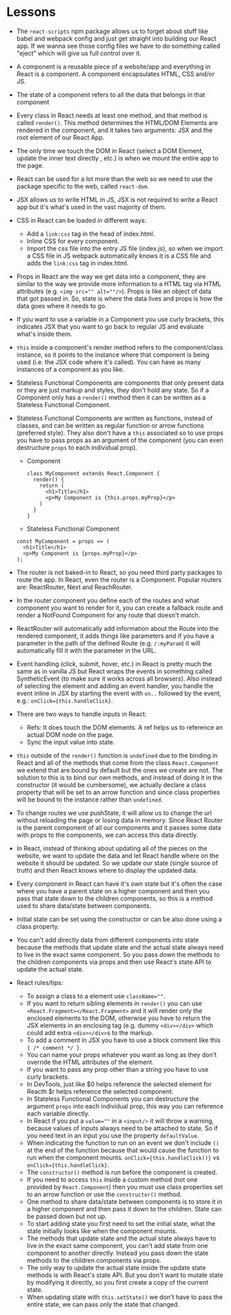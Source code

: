 # Lessons

- The `react-scripts` npm package allows us to forget about stuff like babel and webpack config and just get straight into building our React app. If we wanna see those config files we have to do something called "eject" which will give us full control over it.

- A component is a reusable piece of a website/app and everything in React is a component. A component encapsulates HTML, CSS and/or JS.

- The state of a component refers to all the data that belongs in that component

- Every class in React needs at least one method, and that method is called `render()`. This method determines the HTML/DOM Elements are rendered in the component, and it takes two arguments: JSX and the root element of our React App.

- The only time we touch the DOM in React (select a DOM Element, update the inner text directly , etc.) is when we mount the entire app to the page.

- React can be used for a lot more than the web so we need to use the package specific to the web, called `react-dom`.

- JSX allows us to write HTML in JS, JSX is not required to write a React app but it's what's used in the vast majority of them.

- CSS in React can be loaded in different ways:

  - Add a `link:css` tag in the head of index.html.
  - Inline CSS for every component.
  - Import the css file into the entry JS file (index.js), so when we import a CSS file in JS webpack automatically knows it is a CSS file and adds the `link:css` tag in index.html.

- Props in React are the way we get data into a component, they are similar to the way we provide more information to a HTML tag via HTML attributes (e.g. `<img src="" alt=""/>`). Props is like an object of data that got passed in. So, state is where the data lives and props is how the data goes where it needs to go.

- If you want to use a variable in a Component you use curly brackets, this indicates JSX that you want to go back to regular JS and evaluate what's inside them.

- `this` inside a component's render method refers to the component/class instance, so it points to the instance where that component is being used (i.e. the JSX code where it's called). You can have as many instances of a component as you like.

- Stateless Functional Components are components that only present data or they are just markup and styles, they don't hold any state. So if a Component only has a `render()` method then it can be written as a Stateless Functional Component.

- Stateless Functional Components are written as functions, instead of classes, and can be written as regular function or arrow functions (preferred style). They also don't have a `this` associated so to use props you have to pass props as an argument of the component (you can even destructure `props` to each individual prop).

  - Component

    ```JS
    class MyComponent extends React.Component {
      render() {
        return (
          <h1>Title</h1>
          <p>My Component is {this.props.myProp}</p>
        )
      }
    }
    ```

  - Stateless Functional Component

  ```JS
  const MyComponent = props => (
    <h1>Title</h1>
    <p>My Component is {props.myProp}</p>
  );
  ```

- The router is not baked-in to React, so you need third party packages to route the app. In React, even the router is a Component. Popular routers are: ReactRouter, Next and ReachRouter.

- In the router component you define each of the routes and what component you want to render for it, you can create a fallback route and render a NotFound Component for any route that doesn't match.

- ReactRouter will automatically add information about the Route into the rendered component, it adds things like parameters and if you have a parameter in the path of the defined Route (e.g. `/:myParam`) it will automatically fill it with the parameter in the URL.

- Event handling (click, submit, hover, etc.) in React is pretty much the same as in vanilla JS but React wraps the events in something called SyntheticEvent (to make sure it works across all browsers). Also instead of selecting the element and adding an event handler, you handle the event inline in JSX by starting the event with `on..` followed by the event, e.g.: `onClick={this.handleClick}`.

- There are two ways to handle inputs in React:

  - Refs: It does touch the DOM elements. A ref helps us to reference an actual DOM node on the page.
  - Sync the input value into state.

- `this` outside of the `render()` function is `undefined` due to the binding in React and all of the methods that come from the class `React.Component` we extend that are bound by default but the ones we create are not. The solution to this is to bind our own methods, and instead of doing it in the constructor (it would be cumbersome), we actually declare a class property that will be set to an arrow function and since class properties will be bound to the instance rather than `undefined`.

- To change routes we use pushState, it will allow us to change the url without reloading the page or losing data in memory. Since React Router is the parent component of all our components and it passes some data with props to the components, we can access this data directly.

- In React, instead of thinking about updating all of the pieces on the website, we want to update the data and let React handle where on the website it should be updated. So we update our state (single source of truth) and then React knows where to display the updated data.

- Every component in React can have it's own state but it's often the case where you have a parent state on a higher component and then you pass that state down to the children components, so this is a method used to share data/state between components.

- Initial state can be set using the constructor or can be also done using a class property.

- You can't add directly data from different components into state because the methods that update state and the actual state always need to live in the exact same component. So you pass down the methods to the children components via props and then use React's state API to update the actual state.

- React rules/tips:
  - To assign a class to a element use `className=""`.
  - If you want to return sibling elements in `render()` you can use `<React.Fragment></React.Fragment>` and it will render only the enclosed elements to the DOM, otherwise you have to return the JSX elements in an enclosing tag (e.g. dummy `<div></div>` which could add extra `<div></div>`s to the markup.
  - To add a comment in JSX you have to use a block comment like this `{ /* comment */ }`.
  - You can name your props whatever you want as long as they don't override the HTML attributes of the element.
  - If you want to pass any prop other than a string you have to use curly brackets.
  - In DevTools, just like $0 helps reference the selected element for Reacth $r helps reference the selected component.
  - In Stateless Functional Components you can destructure the argument `props` into each individual prop, this way you can reference each variable directly.
  - In React if you put a `value=""` in a `<input/>` it will throw a warning, because values of inputs always need to be attached to state. So if you need text in an input you use the property `defaultValue`.
  - When indicating the function to run on an event we don't include `()` at the end of the function because that would cause the function to run when the component mounts. `onClick={this.handleClick()}` vs `onClick={this.handleClick}`.
  - The `constructor()` method is run before the component is created.
  - If you need to access `this` inside a custom method (not one provided by `React.Component`) then you must use class properties set to an arrow function or use the `constructor()` method.
  - One method to share data/state between components is to store it in a higher component and then pass it down to the children. State can be passed down but not up.
  - To start adding state you first need to set the initial state, what the state initially looks like when the component mounts.
  - The methods that update state and the actual state always have to live in the exact same component, you can't add state from one component to another directly. Instead you pass down the state methods to the children components via props.
  - The only way to update the actual state inside the update state methods is with React's state API. But you don't want to mutate state by modifying it directly, so you first create a copy of the current state.
  - When updating state with `this.setState()` we don't have to pass the entire state, we can pass only the state that changed.
